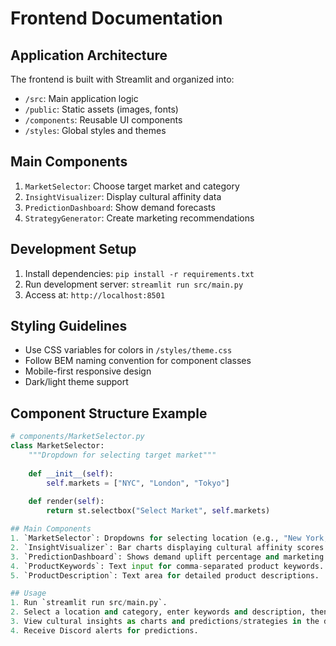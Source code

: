 # Frontend Documentation

## Application Architecture
The frontend is built with Streamlit and organized into:
- `/src`: Main application logic
- `/public`: Static assets (images, fonts)
- `/components`: Reusable UI components
- `/styles`: Global styles and themes

## Main Components
1. `MarketSelector`: Choose target market and category
2. `InsightVisualizer`: Display cultural affinity data
3. `PredictionDashboard`: Show demand forecasts
4. `StrategyGenerator`: Create marketing recommendations

## Development Setup
1. Install dependencies: `pip install -r requirements.txt`
2. Run development server: `streamlit run src/main.py`
3. Access at: `http://localhost:8501`

## Styling Guidelines
- Use CSS variables for colors in `/styles/theme.css`
- Follow BEM naming convention for component classes
- Mobile-first responsive design
- Dark/light theme support

## Component Structure Example
```python
# components/MarketSelector.py
class MarketSelector:
    """Dropdown for selecting target market"""
    
    def __init__(self):
        self.markets = ["NYC", "London", "Tokyo"]
        
    def render(self):
        return st.selectbox("Select Market", self.markets)

## Main Components
1. `MarketSelector`: Dropdowns for selecting location (e.g., "New York, NY") and category (e.g., "sneakers").
2. `InsightVisualizer`: Bar charts displaying cultural affinity scores using Plotly.
3. `PredictionDashboard`: Shows demand uplift percentage and marketing strategy in a two-column layout.
4. `ProductKeywords`: Text input for comma-separated product keywords.
5. `ProductDescription`: Text area for detailed product descriptions.

## Usage
1. Run `streamlit run src/main.py`.
2. Select a location and category, enter keywords and description, then click "Generate Insights and Predictions".
3. View cultural insights as charts and predictions/strategies in the dashboard.
4. Receive Discord alerts for predictions.